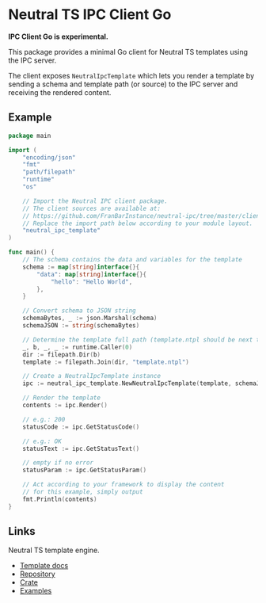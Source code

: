 # Neutral TS IPC Client Go

**IPC Client Go is experimental.**

This package provides a minimal Go client for Neutral TS templates using the IPC server.

The client exposes `NeutralIpcTemplate` which lets you render a template by sending a schema
and template path (or source) to the IPC server and receiving the rendered content.

Example
-------

```go
package main

import (
    "encoding/json"
    "fmt"
    "path/filepath"
    "runtime"
    "os"

    // Import the Neutral IPC client package.
    // The client sources are available at:
    // https://github.com/FranBarInstance/neutral-ipc/tree/master/clients
    // Replace the import path below according to your module layout.
    "neutral_ipc_template"
)

func main() {
    // The schema contains the data and variables for the template
    schema := map[string]interface{}{
        "data": map[string]interface{}{
            "hello": "Hello World",
        },
    }

    // Convert schema to JSON string
    schemaBytes, _ := json.Marshal(schema)
    schemaJSON := string(schemaBytes)

    // Determine the template full path (template.ntpl should be next to this README)
    _, b, _, _ := runtime.Caller(0)
    dir := filepath.Dir(b)
    template := filepath.Join(dir, "template.ntpl")

    // Create a NeutralIpcTemplate instance
    ipc := neutral_ipc_template.NewNeutralIpcTemplate(template, schemaJSON)

    // Render the template
    contents := ipc.Render()

    // e.g.: 200
    statusCode := ipc.GetStatusCode()

    // e.g.: OK
    statusText := ipc.GetStatusText()

    // empty if no error
    statusParam := ipc.GetStatusParam()

    // Act according to your framework to display the content
    // for this example, simply output
    fmt.Println(contents)
}
```

Links
-----

Neutral TS template engine.

- [Template docs](https://franbarinstance.github.io/neutralts-docs/docs/neutralts/doc/)
- [Repository](https://github.com/FranBarInstance/neutralts)
- [Crate](https://crates.io/crates/neutralts)
- [Examples](https://github.com/FranBarInstance/neutralts-docs/tree/master/examples)
